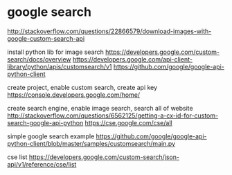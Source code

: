 # google search

http://stackoverflow.com/questions/22866579/download-images-with-google-custom-search-api

install python lib for image search
https://developers.google.com/custom-search/docs/overview
https://developers.google.com/api-client-library/python/apis/customsearch/v1
https://github.com/google/google-api-python-client

create project, enable custom search, create api key 
https://console.developers.google.com/home/

create search engine, enable image search, search all of website
http://stackoverflow.com/questions/6562125/getting-a-cx-id-for-custom-search-google-api-python
https://cse.google.com/cse/all

simple google search example
https://github.com/google/google-api-python-client/blob/master/samples/customsearch/main.py

cse list
https://developers.google.com/custom-search/json-api/v1/reference/cse/list
